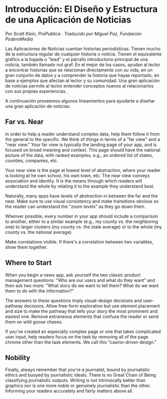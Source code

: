 # Introducción: El Diseño y Estructura de una Aplicación de Noticias

_Por Scott Klein, ProPublica_ _. Traducido por Miguel Paz, Fundación PoderoMedia_

Las Aplicaciones de Noticias cuentan historias periodísticas. Tienen mucho de la estructura regular de 
cualquier historia o noticia. Tienen el equivalente gráfico a la bajada o "lead" y el párrafo introductorio 
principal de una noticia, también llamado nut graf. En el mejor de los casos, ayudan al lector a encontrar historias 
que se relacionan directamente con su vida, en un gran conjunto de datos y a comprender la historia que hayas reportado, 
en base a ejemplos que afectan al lector y su comunidad. Una gran aplicación de noticias permite al lector entender 
conceptos nuevos al relacionarlos con sus propias experiencias.

A continuación proveemos algunos lineamientos para ayudarte a diseñar una gran aplicación de noticias:

## Far vs. Near

In order to help a reader understand complex data, help them follow it
from the general to the specific. We think of things in terms of a "far
view" and a "near view." Your far view is typically the landing page of
your app, and is focused on broad meaning and context. This page should
have the national picture of the data, with ranked examples, e.g., an
ordered list of states, counties, companies, etc.

Your near view is the page at lowest level of abstraction, where your
reader is looking at he own school, his own town, etc. The near view
conveys association and identity. It is the means through which readers
will understand the whole by relating it to the example they understand
best.

Naturally, many apps have levels of abstraction in between the far and
the near. Make sure to use visual consistency and make transitions
obvious so the reader can understand the "zoom levels" as they go down
them.

Whenver possible, every number in your app should include a comparison
to another, either to a similar example (e.g., my county vs. the
neighboring one) to larger clusters (my county vs. the state average) or
to the whole (my county vs. the national average).

Make correlations visible. If there's a correlation between two
variables, show them together.

## Where to Start

When you begin a news app, ask yourself the two classic product
management questions: "Who are our users and what do they want" and then
ask two more: "What story do we want to tell them? What do we want them
to do with the information?"

The answers to these questions imply visual-design decisions and
user-pathway decisions. Allow free-form exploration but use element
placement and size to make the pathway that tells your story the most
prominent and easiest one. Remove extraneous elements that confuse the
reader or send them on wild goose chases.

If you've created an especially complex page or one that takes
complicated user input, help readers focus on the task by removing all
of the page chrome other than the task elements. We call this
"casino-driven design."

## Nobility

Finally, always remember that you're a journalist, bound by journalistic
ethics and buoyed by journalistic ideals. There is no Great Chain of
Being classifying journalistic outputs. Writing is not intrinsically
better than graphics nor is one more noble or genuinely journalistic
than the other. Informing your readers accurately and fairly matters
above all.

